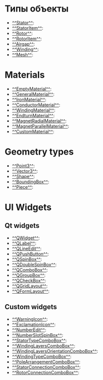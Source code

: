 # Типы объекты

- [^^Stator^^](Stator/index.md):
- [^^StatorItem^^](StatorItem/index.md):
- [^^Rotor^^](Rotor/index.md):
- [^^RotorItem^^](RotorItem/index.md):
- [^^Airgap^^](Airgap/index.md):
- [^^Winding^^](Winding/index.md):
- [^^Mesh^^](Mesh/index.md):

# Materials
- [^^EmptyMaterial^^](materials/EmptyMaterial/index.md):
- [^^GeneralMaterial^^](materials/GeneralMaterial/index.md):
- [^^IronMaterial^^](materials/IronMaterial/index.md):
- [^^ConductorMaterial^^](materials/ConductorMaterial/index.md):
- [^^WindingMaterial^^](materials/WindingMaterial/index.md):
- [^^EndturnMaterial^^](materials/EndturnMaterial/index.md):
- [^^MagnetRadialMaterial^^](materials/MagnetRadialMaterial/index.md):
- [^^MagnetParallelMaterial^^](materials/MagnetParallelMaterial/index.md):
- [^^CustomMaterial^^](materials/CustomMaterial/index.md):

# Geometry types
- [^^Point3^^](Point3/index.md):
- [^^Vector3^^](Vector3/index.md):
- [^^Shape^^](Shape/index.md):
- [^^BoundingBox^^](BoundingBox/index.md):
- [^^Piece^^](Piece/index.md):

# UI Widgets
## Qt widgets
- [^^QWidget^^](widgets/QWidget.md):
- [^^QLabel^^](widgets/QLabel.md):
- [^^QLineEdit^^](widgets/QLineEdit.md):
- [^^QPushButton^^](widgets/QPushButton.md):
- [^^QSpinBox^^](widgets/QSpinBox.md):
- [^^QDoubleSpinBox^^](widgets/QDoubleSpinBox.md):
- [^^QComboBox^^](widgets/QComboBox.md):
- [^^QGroupBox^^](widgets/QGroupBox.md):
- [^^QCheckBox^^](widgets/QCheckBox.md):
- [^^QGridLayout^^](widgets/QGridLayout.md):
- [^^QFormLayout^^](widgets/QFormLayout.md):
## Custom widgets
- [^^WarningIcon^^](widgets/WarningIcon.md):
- [^^ExclamationIcon^^](widgets/ExclamationIcon.md):
- [^^NumberEdit^^](widgets/NumberEdit.md):
- [^^NumberSlotSpinBox^^](widgets/NumberSlotSpinBox.md):
- [^^StatorTypeComboBox^^](widgets/StatorTypeComboBox.md):
- [^^WindingLayersComboBox^^](widgets/WindingLayersComboBox.md):
- [^^WindingLayersOrientationComboBox^^](widgets/WindingLayersOrientationComboBox.md):
- [^^WindingTypeComboBox^^](widgets/WindingTypeComboBox.md):
- [^^PoleArrangementComboBox^^](widgets/PoleArrangementComboBox.md):
- [^^StatorConnectionComboBox^^](widgets/StatorConnectionComboBox.md):
- [^^RotorConnectionComboBox^^](widgets/RotorConnectionComboBox.md):
